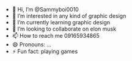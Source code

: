 - 👋 Hi, I’m @Sammyboi0010
- 👀 I’m interested in any kind of graphic design 
- 🌱 I’m currently learning graphic design 
- 💞️ I’m looking to collaborate on elon musk
- 📫 How to reach me 09165934865
- 😄 Pronouns: ...
- ⚡ Fun fact: playing games 

<!---
Sammyboi0010/Sammyboi0010 is a ✨ special ✨ repository because its `README.md` (this file) appears on your GitHub profile.
You can click the Preview link to take a look at your changes.
--->
